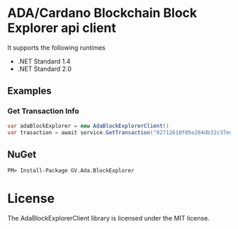 # ADA/Cardano Blockchain Block Explorer api client

It supports the following runtimes

- .NET Standard 1.4
- .NET Standard 2.0

   
## Examples

### Get Transaction Info
```csharp
var adaBlockExplorer = new AdaBlockExplorerClient()
var trasaction = await service.GetTransaction("02712610f05e284db32c37eda9c1212f0a719585a0b4f8f822af669eb2b3d384");
```

## NuGet
    PM> Install-Package GV.Ada.BlockExplorer

# License
The AdaBlockExplorerClient library is licensed under the MIT license.
